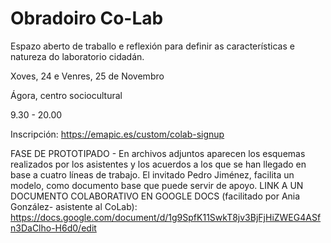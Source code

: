 # Obradoiro Co-Lab
Espazo aberto de traballo e reflexión para definir as características e natureza do laboratorio cidadán.

Xoves, 24 e Venres, 25 de Novembro

Ágora, centro sociocultural

9.30 - 20.00

Inscripción: https://emapic.es/custom/colab-signup

FASE DE PROTOTIPADO - 
En archivos adjuntos aparecen los esquemas realizados por los asistentes y los acuerdos a los que se han llegado en base a cuatro líneas de trabajo. El invitado Pedro Jiménez, facilita un modelo, como documento base que puede servir de apoyo.
LINK A UN DOCUMENTO COLABORATIVO EN GOOGLE DOCS (facilitado por Ania González- asistente al CoLab): https://docs.google.com/document/d/1g9SpfK11SwkT8jv3BjFjHiZWEG4ASfn3DaClho-H6d0/edit

